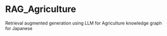 # RAG_Agriculture
Retrieval augmented generation using LLM for Agriculture knowledge graph for Japanese

# 